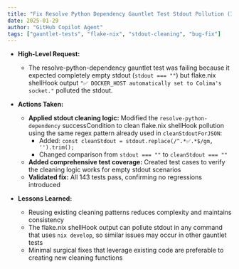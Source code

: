 ```yaml
---
title: "Fix Resolve Python Dependency Gauntlet Test Stdout Pollution (Issue #73)"
date: 2025-01-29
author: "GitHub Copilot Agent"
tags: ["gauntlet-tests", "flake-nix", "stdout-cleaning", "bug-fix"]
---
```


- **High-Level Request:**
  
  - The resolve-python-dependency gauntlet test was failing because it expected completely empty stdout (`stdout === ""`) but flake.nix shellHook output `"✅ DOCKER_HOST automatically set to Colima's socket."` polluted the stdout.

- **Actions Taken:**

  - **Applied stdout cleaning logic:** Modified the `resolve-python-dependency` successCondition to clean flake.nix shellHook pollution using the same regex pattern already used in `cleanStdoutForJSON`:
    - Added: `const cleanStdout = stdout.replace(/^.*✅.*$/gm, '').trim();`
    - Changed comparison from `stdout === ""` to `cleanStdout === ""`
  - **Added comprehensive test coverage:** Created test cases to verify the cleaning logic works for empty stdout scenarios
  - **Validated fix:** All 143 tests pass, confirming no regressions introduced

- **Lessons Learned:**
  - Reusing existing cleaning patterns reduces complexity and maintains consistency
  - The flake.nix shellHook output can pollute stdout in any command that uses `nix develop`, so similar issues may occur in other gauntlet tests
  - Minimal surgical fixes that leverage existing code are preferable to creating new cleaning functions